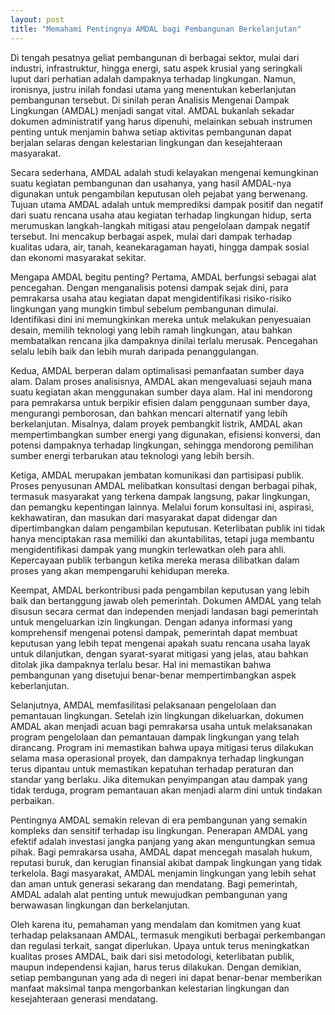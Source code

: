 ```yaml
---
layout: post
title: "Memahami Pentingnya AMDAL bagi Pembangunan Berkelanjutan"
---
```


Di tengah pesatnya geliat pembangunan di berbagai sektor, mulai dari industri, infrastruktur, hingga energi, satu aspek krusial yang seringkali luput dari perhatian adalah dampaknya terhadap lingkungan. Namun, ironisnya, justru inilah fondasi utama yang menentukan keberlanjutan pembangunan tersebut. Di sinilah peran Analisis Mengenai Dampak Lingkungan (AMDAL) menjadi sangat vital. AMDAL bukanlah sekadar dokumen administratif yang harus dipenuhi, melainkan sebuah instrumen penting untuk menjamin bahwa setiap aktivitas pembangunan dapat berjalan selaras dengan kelestarian lingkungan dan kesejahteraan masyarakat.

Secara sederhana, AMDAL adalah studi kelayakan mengenai kemungkinan suatu kegiatan pembangunan dan usahanya, yang hasil AMDAL-nya digunakan untuk pengambilan keputusan oleh pejabat yang berwenang. Tujuan utama AMDAL adalah untuk memprediksi dampak positif dan negatif dari suatu rencana usaha atau kegiatan terhadap lingkungan hidup, serta merumuskan langkah-langkah mitigasi atau pengelolaan dampak negatif tersebut. Ini mencakup berbagai aspek, mulai dari dampak terhadap kualitas udara, air, tanah, keanekaragaman hayati, hingga dampak sosial dan ekonomi masyarakat sekitar.

Mengapa AMDAL begitu penting? Pertama, AMDAL berfungsi sebagai alat pencegahan. Dengan menganalisis potensi dampak sejak dini, para pemrakarsa usaha atau kegiatan dapat mengidentifikasi risiko-risiko lingkungan yang mungkin timbul sebelum pembangunan dimulai. Identifikasi dini ini memungkinkan mereka untuk melakukan penyesuaian desain, memilih teknologi yang lebih ramah lingkungan, atau bahkan membatalkan rencana jika dampaknya dinilai terlalu merusak. Pencegahan selalu lebih baik dan lebih murah daripada penanggulangan.

Kedua, AMDAL berperan dalam optimalisasi pemanfaatan sumber daya alam. Dalam proses analisisnya, AMDAL akan mengevaluasi sejauh mana suatu kegiatan akan menggunakan sumber daya alam. Hal ini mendorong para pemrakarsa untuk berpikir efisien dalam penggunaan sumber daya, mengurangi pemborosan, dan bahkan mencari alternatif yang lebih berkelanjutan. Misalnya, dalam proyek pembangkit listrik, AMDAL akan mempertimbangkan sumber energi yang digunakan, efisiensi konversi, dan potensi dampaknya terhadap lingkungan, sehingga mendorong pemilihan sumber energi terbarukan atau teknologi yang lebih bersih.

Ketiga, AMDAL merupakan jembatan komunikasi dan partisipasi publik. Proses penyusunan AMDAL melibatkan konsultasi dengan berbagai pihak, termasuk masyarakat yang terkena dampak langsung, pakar lingkungan, dan pemangku kepentingan lainnya. Melalui forum konsultasi ini, aspirasi, kekhawatiran, dan masukan dari masyarakat dapat didengar dan dipertimbangkan dalam pengambilan keputusan. Keterlibatan publik ini tidak hanya menciptakan rasa memiliki dan akuntabilitas, tetapi juga membantu mengidentifikasi dampak yang mungkin terlewatkan oleh para ahli. Kepercayaan publik terbangun ketika mereka merasa dilibatkan dalam proses yang akan mempengaruhi kehidupan mereka.

Keempat, AMDAL berkontribusi pada pengambilan keputusan yang lebih baik dan bertanggung jawab oleh pemerintah. Dokumen AMDAL yang telah disusun secara cermat dan independen menjadi landasan bagi pemerintah untuk mengeluarkan izin lingkungan. Dengan adanya informasi yang komprehensif mengenai potensi dampak, pemerintah dapat membuat keputusan yang lebih tepat mengenai apakah suatu rencana usaha layak untuk dilanjutkan, dengan syarat-syarat mitigasi yang jelas, atau bahkan ditolak jika dampaknya terlalu besar. Hal ini memastikan bahwa pembangunan yang disetujui benar-benar mempertimbangkan aspek keberlanjutan.

Selanjutnya, AMDAL memfasilitasi pelaksanaan pengelolaan dan pemantauan lingkungan. Setelah izin lingkungan dikeluarkan, dokumen AMDAL akan menjadi acuan bagi pemrakarsa usaha untuk melaksanakan program pengelolaan dan pemantauan dampak lingkungan yang telah dirancang. Program ini memastikan bahwa upaya mitigasi terus dilakukan selama masa operasional proyek, dan dampaknya terhadap lingkungan terus dipantau untuk memastikan kepatuhan terhadap peraturan dan standar yang berlaku. Jika ditemukan penyimpangan atau dampak yang tidak terduga, program pemantauan akan menjadi alarm dini untuk tindakan perbaikan.

Pentingnya AMDAL semakin relevan di era pembangunan yang semakin kompleks dan sensitif terhadap isu lingkungan. Penerapan AMDAL yang efektif adalah investasi jangka panjang yang akan menguntungkan semua pihak. Bagi pemrakarsa usaha, AMDAL dapat mencegah masalah hukum, reputasi buruk, dan kerugian finansial akibat dampak lingkungan yang tidak terkelola. Bagi masyarakat, AMDAL menjamin lingkungan yang lebih sehat dan aman untuk generasi sekarang dan mendatang. Bagi pemerintah, AMDAL adalah alat penting untuk mewujudkan pembangunan yang berwawasan lingkungan dan berkelanjutan.

Oleh karena itu, pemahaman yang mendalam dan komitmen yang kuat terhadap pelaksanaan AMDAL, termasuk mengikuti berbagai perkembangan dan regulasi terkait, sangat diperlukan. Upaya untuk terus meningkatkan kualitas proses AMDAL, baik dari sisi metodologi, keterlibatan publik, maupun independensi kajian, harus terus dilakukan. Dengan demikian, setiap pembangunan yang ada di negeri ini dapat benar-benar memberikan manfaat maksimal tanpa mengorbankan kelestarian lingkungan dan kesejahteraan generasi mendatang.
